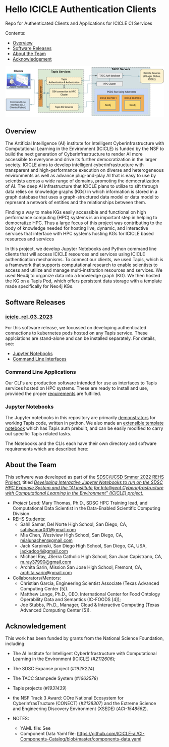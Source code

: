 # Hello ICICLE Authentication Clients
Repo for Authenticated Clients and Applications for ICICLE CI Services

<a name="top">Contents:
* [Overview](#overview)
* [Software Releases](#sw-release)
* [About the Team](#about)
* [Acknowledgement](#acks)

<img src="images/HelloICICLE-Tapis-KG-Client-ArchDiag-apr-23-2023.png" alt="Hello ICICLE Tapis-KG Architecture" width="600px">


## Overview <a name="overview"></a></a>
The Artificial Intelligence (AI) institute for Intelligent Cyberinfrastructure with Computational Learning in the Environment (ICICLE) is funded by the NSF to build the next generation of Cyberinfrastructure to render AI more accessible to everyone and drive its further democratization in the larger society. ICICLE aims to develop intelligent cyberinfrastructure with transparent and high-performance execution on diverse and heterogeneous environments as well as advance plug-and-play AI that is easy to use by scientists across a wide range of domains, promoting the democratization of AI. The deep AI infrastructure that ICICLE plans to utilize to sift through data relies on knowledge graphs (KGs) in which information is stored in a graph database that uses a graph-structured data model or data model to represent a network of entities and the relationships between them. 

Finding a way to make KGs easily accessible and functional on high performance computing (HPC) systems is an important step in helping to democratize HPC. Thus a large focus of this project was contributing to the body of knowledge needed for hosting live, dynamic, and interactive services that interface with HPC systems hosting KGs for ICICLE based resources and services

In this project, we develop Jupyter Notebooks and Python command line clients that will access ICICLE resources and services using ICICLE authentication
mechanisms. To connect our clients, we used Tapis, which is a framework that supports computational research to enable scientists to access and utilize and manage multi-institution resources and services. We used Neo4j to organize data into a knowledge graph (KG). We then hosted the KG on a Tapis Pod, which offers persistent data storage with a template made specifically for Neo4j KGs. 
  
## Software Releases<a name="sw-release"></a></a>

### [icicle_rel_03_2023](https://github.com/sdsc-hpc-training-org/hello_icicle_auth_clients/tree/main/icicle_rel_03_2023)

For this software release, we focussed on developing authenticated connections to kubernetes pods hosted on any Tapis service. These applciations are stand-alone and can be installed separately. For details, see:
* [Jupyter Notebooks](https://github.com/sdsc-hpc-training-org/hello_icicle_auth_clients/tree/main/icicle_rel_03_2023/CLI)
* [Command Line Interfaces](https://github.com/sdsc-hpc-training-org/hello_icicle_auth_clients/tree/main/icicle_rel_03_2023/Notebooks)

### Command Line Applications
Our CLI's are production software intended for use as interfaces to Tapis services hosted on HPC systems. These are ready to install and use, provided the proper [requirements](https://github.com/sdsc-hpc-training-org/hello_icicle_auth_clients/tree/main/icicle_rel_03_2023/CLI) are fulfilled.

### Jupyter Notebooks
The Jupyter notebooks in this repository are primarily [demonstrators](https://github.com/sdsc-hpc-training-org/hello_icicle_auth_clients/tree/main/icicle_rel_03_2023/Notebooks/ExampleApplications) for working Tapis code, written in python. We also made an [extensible template notebook](https://github.com/sdsc-hpc-training-org/hello_icicle_auth_clients/blob/main/icicle_rel_03_2023/Notebooks/TapisAuth/tapis_pods_auth.ipynb) which has Tapis auth prebuilt, and can be easily modified to carry out specific Tapis related tasks.

The Notebooks and the CLIs each have their own directory and software requirements which are described here: 

## About the Team <a name="about"></a>
This software was developed as part of the [SDSC/UCSD Smmer 2022 REHS Project](https://education.sdsc.edu/studenttech/rehs/), titled [*Developing Interactive Jupyter Notebooks to run on the SDSC HPC Expanse System and the “AI institute for Intelligent Cyberinfrastructure with Computational Learning in the Environment” (ICICLE) project.*](https://github.com/sdsc-hpc-students/REHS2022)

* _Project Lead:_  Mary Thomas, Ph.D., SDSC HPC Training lead, and Computational Data Scientist in the Data-Enabled Scientific Computing Division.
* REHS Students:
   * Sahil Samar, Del Norte High School, San Diego, CA, sahilsamar031@gmail.com
   * Mia Chen, Westview High School, San Diego, CA, mialunachen@gmail.com
   * Jack Karpinski, San Diego High School, San Diego, CA, USA, jackadoo4@gmail.com
   * Michael Ray, JSerra Catholic High School, San Juan Capistrano, CA, m.ray37990@gmail.com
   * Archita Sarin, Mission San Jose High School, Fremont, CA, archita.sarin@gmail.com
* Collaborators/Mentors:
   * Christian Garcia, Engineering Scientist Associate (Texas Advanced Computing Center [5]).
   * Matthew Lange, Ph.D., CEO, International Center for Food Ontology Operability Data and Semantics (IC-FOODS [4]); 
   * Joe Stubbs, Ph.D., Manager, Cloud & Interactive Computing (Texas Advanced Computing Center [5]).

## Acknowledgement <a name="acks"></a>
This work has been funded by grants from the National Science Foundation, including:
* The AI Institute for Intelligent CyberInfrastructure with Computational Learning in the Environment (ICICLE) (_#2112606_);
* The SDSC Expanse project (_#1928224_)
* The TACC Stampede System (_#1663578_) 
* Tapis projects (_#1931439_)
* the NSF Track 3 Award: COre National Ecosystem for CyberinfrasTructure (CONECT) (_#2138307_) and the Extreme Science and Engineering Discovery Environment (XSEDE) (_ACI-1548562_).

* NOTES:
  * YAML file: See
  * Component Data Yaml file:  https://github.com/ICICLE-ai/CI-Components-Catalog/blob/master/components-data.yaml

